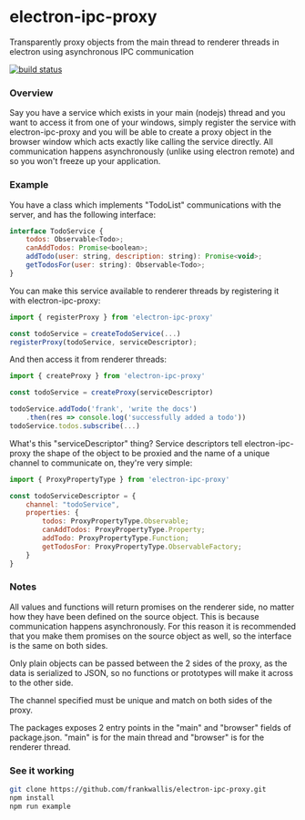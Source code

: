 electron-ipc-proxy
============================
Transparently proxy objects from the main thread to renderer threads in electron using asynchronous IPC communication

[![build status](https://secure.travis-ci.org/frankwallis/electron-ipc-proxy.png?branch=master)](http://travis-ci.org/frankwallis/electron-ipc-proxy)

### Overview ###

Say you have a service which exists in your main (nodejs) thread and you want to access it from one of your windows, simply register the service with electron-ipc-proxy and you will be able to create a proxy object in the browser window which acts exactly like calling the service directly. All communication happens asynchronously (unlike using electron remote) and so you won't freeze up your application.

### Example ###

You have a class which implements "TodoList" communications with the server, and has the following interface:

```js
interface TodoService {
    todos: Observable<Todo>;
    canAddTodos: Promise<boolean>;
    addTodo(user: string, description: string): Promise<void>;
    getTodosFor(user: string): Observable<Todo>;
}
```

You can make this service available to renderer threads by registering it with electron-ipc-proxy:

```js
import { registerProxy } from 'electron-ipc-proxy'

const todoService = createTodoService(...)
registerProxy(todoService, serviceDescriptor);
```

And then access it from renderer threads:
```js
import { createProxy } from 'electron-ipc-proxy'

const todoService = createProxy(serviceDescriptor)

todoService.addTodo('frank', 'write the docs')
    .then(res => console.log('successfully added a todo'))
todoService.todos.subscribe(...)
```

What's this "serviceDescriptor" thing? Service descriptors tell electron-ipc-proxy the shape of the object to be proxied and the name of a unique channel to communicate on, they're very simple:

```js
import { ProxyPropertyType } from 'electron-ipc-proxy'

const todoServiceDescriptor = {
    channel: "todoService",
    properties: {
        todos: ProxyPropertyType.Observable;
        canAddTodos: ProxyPropertyType.Property;
        addTodo: ProxyPropertyType.Function;
        getTodosFor: ProxyPropertyType.ObservableFactory;
    }
}
```

### Notes ###

All values and functions will return promises on the renderer side, no matter how they have been defined on the source object. This is because communication happens asynchronously. For this reason it is recommended that you make them promises on the source object as well, so the interface is the same on both sides.

Only plain objects can be passed between the 2 sides of the proxy, as the data is serialized to JSON, so no functions or prototypes will make it across to the other side.

The channel specified must be unique and match on both sides of the proxy.

The packages exposes 2 entry points in the "main" and "browser" fields of package.json. "main" is for the main thread and "browser" is for the renderer thread.

### See it working ###

```sh
git clone https://github.com/frankwallis/electron-ipc-proxy.git
npm install
npm run example
```